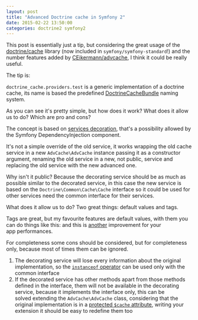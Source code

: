 ```yaml
---
layout: post
title: "Advanced Doctrine cache in Symfony 2"
date: 2015-02-22 13:50:00
categories: doctrine2 symfony2
---
```

This post is essentially just a tip, but considering the great usage of the [doctrine/cache](https://github.com/doctrine/cache) library (now included in `symfony/symfony-standard`!) and the number features added by [CEikermann/advcache](https://github.com/CEikermann/advcache), I think it could be really useful.

The tip is: <script src="https://gist.github.com/EmanueleMinotto/262baed0af21612f640b.js"></script>

`doctrine_cache.providers.test` is a generic implementation of a doctrine cache, its name is based the predefined [DoctrineCacheBundle](https://github.com/doctrine/DoctrineCacheBundle) naming system.

As you can see it's pretty simple, but how does it work? What does it allow us to do? Which are pro and cons?

The concept is based on [services decoration](http://symfony.com/doc/current/components/dependency_injection/advanced.html#decorating-services), that's a possibility allowed by the Symfony DependencyInjection component.

It's not a simple override of the old service, it works wrapping the old cache service in a new `AdvCache\AdvCache` instance passing it as a constructor argument, renaming the old service in a new, not public, service and replacing the old service with the new advanced one.

Why isn't it public? Because the decorating service should be as much as possible similar to the decorated service, in this case the new service is based on the `Doctrine\Common\Cache\Cache` interface so it could be used for other services need the common interface for their services.

What does it allow us to do? Two great things: default values and tags.

Tags are great, but my favourite features are default values, with them you can do things like this: <script src="https://gist.github.com/EmanueleMinotto/e3dbe0a2838ece99c796.js"></script>
and this is [another](//emanueleminotto.github.io/blog/im-not-afraid-symfony-2-performances/) improvement for your app performances.

For completeness some cons should be considered, but for completeness only, because most of times them can be ignored.

1.  The decorating service will lose every information about the original implementation, so the [`instanceof` operator](http://php.net/manual/en/language.operators.type.php) can be used only with the common interface
2.  If the decorated service has other methods apart from those methods defined in the interface, them will not be available in the decorating service, because it implements the interface only, this can be solved extending the `AdvCache\AdvCache` class, considering that the original implementation is in a [protected `$cache` attribute](https://github.com/CEikermann/advcache/blob/master/src/AdvCache/AdvCache.php#L26), writing your extension it should be easy to redefine them too
